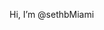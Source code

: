 Hi, I’m @sethbMiami


<!---
sethbMiami/sethbMiami is a ✨ special ✨ repository because its `README.md` (this file) appears on your GitHub profile.
You can click the Preview link to take a look at your changes.
--->
